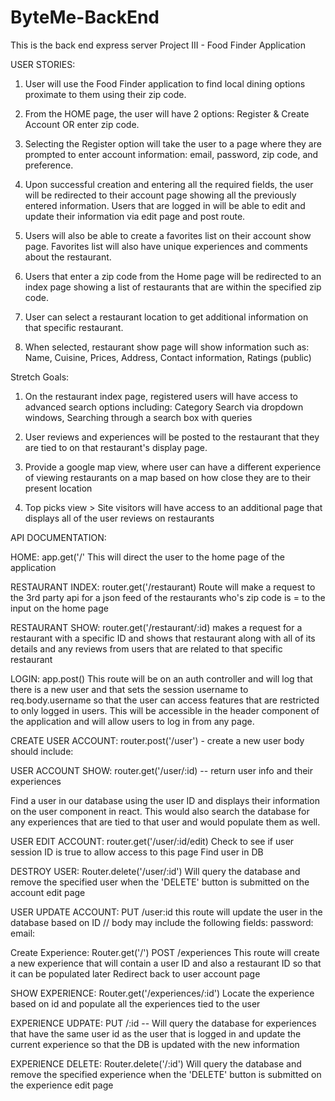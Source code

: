 # ByteMe-BackEnd
This is the back end express server
Project III - Food Finder Application

USER STORIES:

1) User will use the Food Finder application to find local dining options proximate to them using their zip code.

2) From the HOME page, the user will have 2 options: Register & Create Account OR enter zip code.

3) Selecting the Register option will take the user to a page where they are prompted to enter account information: email, password, zip code, and preference. 

4) Upon successful creation and entering all the required fields, the user will be redirected to their account page showing all the previously entered information. Users that are logged in will be able to 	edit and update their information via edit page and post route. 

5) Users will also be able to create a favorites list on their account show page. Favorites list will also have unique experiences and comments about the restaurant. 

6) Users that enter a zip code from the Home page will be redirected to an index page showing a list of restaurants that are within the specified zip code. 

7) User can select a restaurant location to get additional information on that specific restaurant.

8) When selected, restaurant show page will show information such as: Name, Cuisine, Prices, Address, Contact information, Ratings (public)



Stretch Goals:

1) On the restaurant index page, registered users will have access to advanced search options including: Category Search via dropdown windows, Searching through a search box with queries

2) User reviews and experiences will be posted to the restaurant that they are tied to on that restaurant's display page.

3) Provide a google map view, where user can have a different experience of viewing restaurants on a map based on how close they are to their present location

4) Top picks view > Site visitors will have access to an additional page that displays all of the user reviews on restaurants 






API DOCUMENTATION:



HOME:
app.get('/'
This will direct the user to the home page of the application




RESTAURANT INDEX:
router.get('/restaurant)
Route will make a request to the 3rd party api for a json feed of the restaurants who's zip code is = to the input on the home page

 
RESTAURANT SHOW:
router.get('/restaurant/:id) makes a request for a restaurant with a specific ID and shows that restaurant along with all of its details and any reviews from users that are related to that specific restaurant 


LOGIN:
app.post()
This route will be on an auth controller and will log that there is a new user and that sets the session username to req.body.username so that the user can access features that are restricted to only logged in users. This will be accessible in the header component of the application and will allow users to log in from any page.



CREATE USER ACCOUNT:
router.post('/user') - create a new user 
	body should include:
		

USER ACCOUNT SHOW:
router.get('/user/:id) -- return user info and their experiences

Find a user in our database using the user ID and displays their information on the user component in react. This would also search the database for any experiences that are tied to that user and would populate them as well. 


USER EDIT ACCOUNT:
router.get('/user/:id/edit)
Check to see if user session ID is true to allow access to this page
Find user in DB


DESTROY USER:
Router.delete('/user/:id') 
Will query the database and remove the specified user when the 'DELETE' button is submitted on the account edit page


USER UPDATE ACCOUNT:
PUT /user:id this route will update the user in the database based on ID
	// body may include the following fields:
	password:
	email: 
	
  
Create Experience:
Router.get('/')
POST /experiences
This route will create a new experience that will contain a user ID and also a restaurant ID so that it can be populated later
Redirect back to user account page


SHOW EXPERIENCE:
Router.get('/experiences/:id')
Locate the experience based on id and populate all the experiences tied to the user


EXPERIENCE UDPATE:
PUT /:id -- Will query the database for experiences that have the same user id as the user that is logged in and update the current experience so that the DB is updated with the new information


EXPERIENCE DELETE:
Router.delete('/:id') 
Will query the database and remove the specified experience when the 'DELETE' button is submitted on the experience edit page






